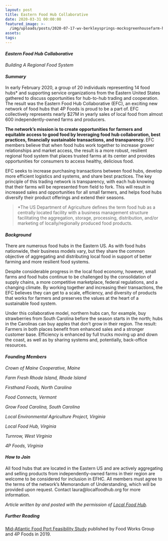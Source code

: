 ```yaml
---
layout: post
title: Eastern Food Hub Collaborative
date: 2020-03-31 00:00:00
featured_image: >-
  /img/uploads/posts/2020-07-17-wv-berkleysprings-mocksgreenhousefarm-herd-ventures.jpg
assets:
tags:
---
```


<div class="editable"><h4><strong><em>Eastern Food Hub Collaborative</em></strong></h4><p><em>Building A Regional Food System</em></p><h4><strong><em>Summary</em></strong></h4><p>In early February 2020, a group of 20 individuals representing 14 food hubs* and supporting service organizations from the Eastern United States gathered to discuss opportunities for hub-to-hub trading and cooperation. The result was the Eastern Food Hub Collaborative (EFC), an exciting new network of food hubs that 4P Foods is proud to be a part of. EFC collectively represents nearly $27M in yearly sales of local food from almost 600 independently-owned farms and producers.&nbsp;</p><p><strong>The network&rsquo;s mission is to create opportunities for farmers and equitable access to good food by leveraging food hub collaboration, best practices, financially sustainable transactions, and transparency. </strong>EFC members believe that when food hubs work together to increase grower relationships and market access, the result is a more robust, resilient regional food system that places trusted farms at its center and provides opportunities for consumers to access healthy, delicious food.&nbsp;</p><p>EFC seeks to increase purchasing transactions between food hubs, develop more efficient logistics and systems, and share best practices. The key principle of this trading network is transparency, with each hub knowing that their farms will be represented from field to fork. This will result in increased sales and opportunities for all small farmers, and helps food hubs diversify their product offerings and extend their seasons. &nbsp;&nbsp;</p><blockquote><p>*The US Department of Agriculture defines the term food hub as a centrally located facility with a business management structure facilitating the aggregation, storage, processing, distribution, and/or marketing of locally/regionally produced food products.&nbsp;</p></blockquote><h4><strong><em>Background</em></strong></h4><p>There are numerous food hubs in the Eastern US. As with food hubs nationwide, their business models vary, but they share the common objective of aggregating and distributing local food in support of better farming and more resilient food systems.&nbsp;</p><p>Despite considerable progress in the local food economy, however, small farms and food hubs continue to be challenged by the consolidation of supply chains, a more competitive marketplace, federal regulations, and a changing climate. By working together and increasing their transactions, the EFC believes they can get to a scale, efficiency, and diversity of products that works for farmers and preserves the values at the heart of a sustainable food system.&nbsp;&nbsp;</p><p>Under this collaborative model, northern hubs can, for example, buy strawberries from South Carolina before the season starts in the north; hubs in the Carolinas can buy apples that don&rsquo;t grow in their region. The result: Farmers in both places benefit from enhanced sales and a stronger customer base. Efficiency is enhanced by full trucks moving up and down the coast, as well as by sharing systems and, potentially, back-office resources.</p><h4><strong><em>Founding Members</em></strong></h4><p><em>Crown of Maine Cooperative, Maine&nbsp;</em></p><p><em>Farm Fresh Rhode Island, Rhode Island&nbsp;</em></p><p><em>Firsthand Foods, North Carolina&nbsp;</em></p><p><em>Food Connects, Vermont</em></p><p><em>Grow Food Carolina, South Carolina&nbsp;</em></p><p><em>Local Environmental Agriculture Project, Virginia&nbsp;</em></p><p><em>Local Food Hub, Virginia</em></p><p><em>Turnrow, West Virginia&nbsp;</em></p><p><em>4P Foods, Virginia&nbsp;</em></p><h4><strong><em>How to Join</em></strong></h4><p>All food hubs that are located in the Eastern US and are actively aggregating and selling products from independently-owned farms in their region are welcome to be considered for inclusion in EFHC. All members must agree to the terms of the network&rsquo;s Memorandum of Understanding, which will be provided upon request. Contact laura@localfoodhub.org for more information.&nbsp;</p><p><em>Article written by and posted with the permission of </em><a href="https://www.localfoodhub.org/"><em>Local Food Hub</em></a><em>.</em></p><h5><strong>Further Reading</strong></h5><p><a href="https://staging.4pfoods.com/posts/mid-atlantic-food-port-feasibility-study/">Mid-Atlantic Food Port Feasibility Study</a> published by Food Works Group and 4P Foods in 2019.</p></div>